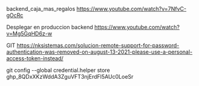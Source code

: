 backend_caja_mas_regalos
https://www.youtube.com/watch?v=7NfvC-gOcRc

Desplegar en produccion backend 
https://www.youtube.com/watch?v=Mg5GqHD6z-w

GIT
https://nksistemas.com/solucion-remote-support-for-password-authentication-was-removed-on-august-13-2021-please-use-a-personal-access-token-instead/

git config --global credential.helper store
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